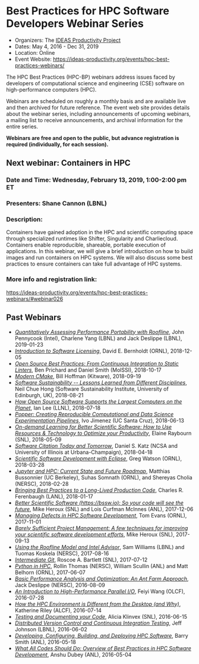 
# Best Practices for HPC Software Developers Webinar Series

- Organizers: The [IDEAS Productivity Project](https://ideas-productivity.org/)
- Dates: May 4, 2016 - Dec 31, 2019
- Location: Online
- Event Website: https://ideas-productivity.org/events/hpc-best-practices-webinars/

The HPC Best Practices (HPC-BP) webinars address issues faced by developers of computational science and engineering (CSE) software on high-performance computers (HPC). 

Webinars are scheduled on roughly a monthly basis and are available live and then archived for future reference. The event web site provides details about the webinar series, including announcements of upcoming webinars, a mailing list to receive announcements, and archival information for the entire series.

**Webinars are free and open to the public, but advance registration is required (individually, for each session).**

## Next webinar: Containers in HPC

### Date and Time: Wednesday, February 13, 2019, 1:00-2:00 pm ET
### Presenters: Shane Cannon (LBNL)
### Description:
Containers have gained adoption in the HPC and scientific computing space through specialized runtimes like Shifter, Singularity and Charliecloud. Containers enable reproducible, shareable, portable execution of applications. In this webinar, we will give a brief introduction on how to build images and run containers on HPC systems. We will also discuss some best practices to ensure containers can take full advantage of HPC systems.

### More info and registration link:
https://ideas-productivity.org/events/hpc-best-practices-webinars/#webinar026

## Past Webinars
- [*Quantitatively Assessing Performance Portability with Roofline*](https://ideas-productivity.org/events/hpc-best-practices-webinars/#webinar025), John Pennycook (Intel), Charlene Yang (LBNL) and Jack Deslippe (LBNL), 2019-01-23
- [*Introduction to Software Licensing*](https://ideas-productivity.org/events/hpc-best-practices-webinars/#webinar024), David E. Bernholdt (ORNL), 2018-12-05
- [*Open Source Best Practices: From Continuous Integration to Static Linters*](https://ideas-productivity.org/events/hpc-best-practices-webinars/#webinar023), Ben Prichard and Daniel Smith (MolSSI), 2018-10-17
- [*Modern CMake*](https://ideas-productivity.org/events/hpc-best-practices-webinars/#webinar022), Bill Hoffman (Kitware), 2018-09-19
- [*Software Sustainability -- Lessons Learned from Different Disciplines*](https://ideas-productivity.org/events/hpc-best-practices-webinars/#webinar021), Neil Chue Hong (Software Sustainability Institute, University of Edinburgh, UK), 2018-08-21
- [*How Open Source Software Supports the Largest Computers on the Planet*](https://ideas-productivity.org/events/hpc-best-practices-webinars/#webinar020), Ian Lee (LLNL), 2018-07-18
- [*Popper: Creating Reproducible Computational and Data Science Experimentation Pipelines*](https://ideas-productivity.org/events/hpc-best-practices-webinars/#webinar019), Ivo Jimenez (UC Santa Cruz), 2018-06-13
- [*On-demand Learning for Better Scientific Software: How to Use Resources & Technology to Optimize your Productivity*](https://ideas-productivity.org/events/hpc-best-practices-webinars/#webinar018), Elaine Raybourn (SNL), 2018-05-09
- [*Software Citation Today and Tomorrow*](https://ideas-productivity.org/events/hpc-best-practices-webinars/#webinar017), Daniel S. Katz (NCSA and University of Illinois at Urbana-Champaign), 2018-04-18
- [*Scientific Software Development with Eclipse*](https://ideas-productivity.org/events/hpc-best-practices-webinars/#webinar016), Greg Watson (ORNL), 2018-03-28
- [*Jupyter and HPC: Current State and Future Roadmap*](https://ideas-productivity.org/events/hpc-best-practices-webinars/#webinar015), Matthias Bussonnier (UC Berkeley), Suhas Somnath (ORNL), and Shereyas Cholia (NERSC), 2018-02-28
- [*Bringing Best Practices to  a Long-Lived Production Code*](https://ideas-productivity.org/events/hpc-best-practices-webinars/#webinar014), Charles R. Ferenbaugh (LANL), 2018-01-17
- [*Better Scientific Software (https://bssw.io): So your code will see the future*](https://ideas-productivity.org/events/hpc-best-practices-webinars/#webinar013), Mike Heroux (SNL) and Lois Curfman McInnes (ANL), 2017-12-06
- [*Managing Defects in HPC Software Development*](https://ideas-productivity.org/events/hpc-best-practices-webinars/#webinar012), Tom Evans (ORNL), 2017-11-01
- [*Barely Sufficient Project Management: A few techniques for improving your scientific software development efforts*](https://ideas-productivity.org/events/hpc-best-practices-webinars/#webinar011), Mike Heroux (SNL), 2017-09-13
- [*Using the Roofline Model and Intel Advisor*](https://ideas-productivity.org/events/hpc-best-practices-webinars/#webinar010), Sam Williams (LBNL) and Tuomas Koskela (NERSC), 2017-08-16
- [*Intermediate Git*](https://ideas-productivity.org/events/hpc-best-practices-webinars/#webinar009), Roscoe A. Bartlett (SNL), 2017-07-12
- [*Python in HPC*](https://ideas-productivity.org/events/hpc-best-practices-webinars/#webinar008), Rollin Thomas (NERSC), William Scullin (ANL) and Matt Belhorn (ORNL), 2017-06-07
- [*Basic Performance Analysis and Optimization: An Ant Farm Approach*](https://ideas-productivity.org/events/hpc-best-practices-webinars/#webinar007), Jack Deslippe (NERSC), 2016-08-09
- [*An Introduction to High-Performance Parallel I/O*](https://ideas-productivity.org/events/hpc-best-practices-webinars/#webinar006), Feiyi Wang (OLCF), 2016-07-28
- [*How the HPC Environment is Different from the Desktop (and Why)*](https://ideas-productivity.org/events/hpc-best-practices-webinars/#webinar005), Katherine Riley (ALCF), 2016-07-14
- [*Testing and Documenting your Code*](https://ideas-productivity.org/events/hpc-best-practices-webinars/#webinar004), Alicia Klinvex (SNL), 2016-06-15
- [*Distributed Version Control and Continuous Integration Testing*](https://ideas-productivity.org/events/hpc-best-practices-webinars/#webinar003), Jeff Johnson (LBNL), 2016-06-02
- [*Developing, Configuring, Building, and Deploying HPC Software*](https://ideas-productivity.org/events/hpc-best-practices-webinars/#webinar002), Barry Smith (ANL), 2016-05-18
- [*What All Codes Should Do: Overview of Best Practices in HPC Software Development*](https://ideas-productivity.org/events/hpc-best-practices-webinars/#webinar001), Anshu Dubey (ANL), 2016-05-04

<!---
LCM: Omit subresources for now.

Below, are some of the webinars which have been referenced elsewhere on the Better Scientific Software site.

**Subresources:**
- [Developing, Configuring, Building, and Deploying HPC Software](../CuratedContent/DevelopingConfiguringBuildingAndDeployingHpcSw.md)
- [Bringing Best Practices to a Long-Lived Production Code](../CuratedContent/Webinar.HPCBP014BestPractices.md)
--->

<!---
Publish: yes
RSS update: 2018-08-31
Categories: skills
Topics: online learning
Tags: webinar, webinar series, learning
Level: 2
Prerequisites: none
Aggregate: base
--->
